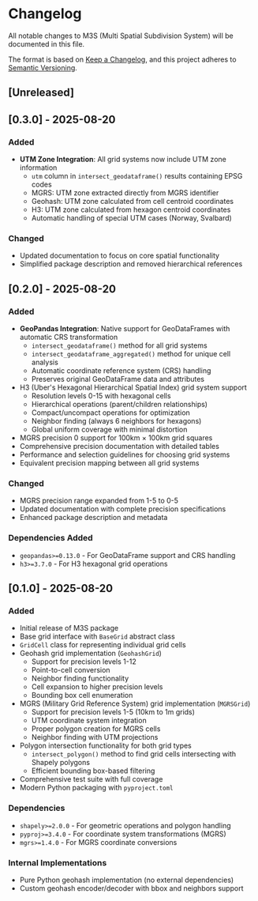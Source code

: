 # Changelog

All notable changes to M3S (Multi Spatial Subdivision System) will be documented in this file.

The format is based on [Keep a Changelog](https://keepachangelog.com/en/1.0.0/),
and this project adheres to [Semantic Versioning](https://semver.org/spec/v2.0.0.html).

## [Unreleased]

## [0.3.0] - 2025-08-20

### Added
- **UTM Zone Integration**: All grid systems now include UTM zone information
  - `utm` column in `intersect_geodataframe()` results containing EPSG codes
  - MGRS: UTM zone extracted directly from MGRS identifier
  - Geohash: UTM zone calculated from cell centroid coordinates
  - H3: UTM zone calculated from hexagon centroid coordinates
  - Automatic handling of special UTM cases (Norway, Svalbard)

### Changed  
- Updated documentation to focus on core spatial functionality
- Simplified package description and removed hierarchical references

## [0.2.0] - 2025-08-20

### Added
- **GeoPandas Integration**: Native support for GeoDataFrames with automatic CRS transformation
  - `intersect_geodataframe()` method for all grid systems
  - `intersect_geodataframe_aggregated()` method for unique cell analysis
  - Automatic coordinate reference system (CRS) handling
  - Preserves original GeoDataFrame data and attributes
- H3 (Uber's Hexagonal Hierarchical Spatial Index) grid system support
  - Resolution levels 0-15 with hexagonal cells
  - Hierarchical operations (parent/children relationships)
  - Compact/uncompact operations for optimization
  - Neighbor finding (always 6 neighbors for hexagons)
  - Global uniform coverage with minimal distortion
- MGRS precision 0 support for 100km × 100km grid squares  
- Comprehensive precision documentation with detailed tables
- Performance and selection guidelines for choosing grid systems
- Equivalent precision mapping between all grid systems

### Changed
- MGRS precision range expanded from 1-5 to 0-5
- Updated documentation with complete precision specifications
- Enhanced package description and metadata

### Dependencies Added
- `geopandas>=0.13.0` - For GeoDataFrame support and CRS handling
- `h3>=3.7.0` - For H3 hexagonal grid operations

## [0.1.0] - 2025-08-20

### Added
- Initial release of M3S package
- Base grid interface with `BaseGrid` abstract class
- `GridCell` class for representing individual grid cells
- Geohash grid implementation (`GeohashGrid`)
  - Support for precision levels 1-12
  - Point-to-cell conversion
  - Neighbor finding functionality
  - Cell expansion to higher precision levels
  - Bounding box cell enumeration
- MGRS (Military Grid Reference System) grid implementation (`MGRSGrid`)
  - Support for precision levels 1-5 (10km to 1m grids)
  - UTM coordinate system integration
  - Proper polygon creation for MGRS cells
  - Neighbor finding with UTM projections
- Polygon intersection functionality for both grid types
  - `intersect_polygon()` method to find grid cells intersecting with Shapely polygons
  - Efficient bounding box-based filtering
- Comprehensive test suite with full coverage
- Modern Python packaging with `pyproject.toml`

### Dependencies
- `shapely>=2.0.0` - For geometric operations and polygon handling
- `pyproj>=3.4.0` - For coordinate system transformations (MGRS)
- `mgrs>=1.4.0` - For MGRS coordinate conversions

### Internal Implementations
- Pure Python geohash implementation (no external dependencies)
- Custom geohash encoder/decoder with bbox and neighbors support